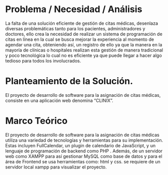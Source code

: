 # 	Problema / Necesidad / Análisis
La falta de una solución eficiente de gestión de citas médicas, desenlaza diversas problemáticas tanto para los pacientes, administradores y doctores, ello crea la necesidad de realizar un sistema de 
programación de citas en línea en la cual se busca mejorar la experiencia al momento de agendar una cita, obteniendo así, un registro de ello ya que la manera en la mayoría de clínicas o hospitales realizan
esta gestión de manera tradicional y poco tecnológica lo cual no es eficiente ya que puede llegar a hacer algo tedioso para todos los involucrados.

# Planteamiento de la Solución.
El proyecto de desarrollo de software para la asignación de citas médicas,  consiste en una aplicación web  denomina “CLINIX”.

# Marco Teórico
El proyecto de desarrollo de software para la asignación de citas médicas utiliza una variedad de tecnologías y herramientas para su implementación.
Estas incluyen FullCalendar, un plugin de calendario de JavaScript, y un lenguaje de programación de backend como PHP . Además, de  un servidor web como XAMPP para así gestionar MySQL 
como base de datos y para el área de Frontend se usa herramientas como: html y css. 
se requiere de un servidor local xampp para visualizar el proyecto.
